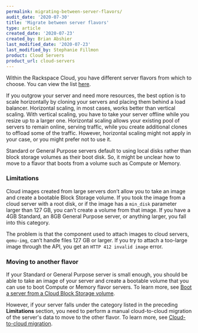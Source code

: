 ```yaml
---
permalink: migrating-between-server-flavors/
audit_date: '2020-07-30'
title: 'Migrate between server flavors'
type: article
created_date: '2020-07-23'
created_by: Brian Abshier
last_modified_date: '2020-07-23'
last_modified_by: Stephanie Fillmon
product: Cloud Servers
product_url: cloud-servers
---
```


Within the Rackspace Cloud, you have different server flavors from which to choose. 
You can view the list [here](https://docs.rackspace.com/docs/cloud-servers/v2/general-api-info/flavors/).

If you outgrow your server and need more resources, the best option is to scale horizontally by cloning your
servers and placing them behind a load balancer. Horizontal scaling, in most cases, works better than
vertical scaling. With vertical scaling, you have to take your server offline while you resize up to a larger
one. Horizontal scaling allows your existing pool of servers to remain online, serving traffic, while
you create additional clones to offload some of the traffic. However, horizontal scaling might not apply in
your case, or you might prefer not to use it. 

Standard or General Purpose servers default to using local disks rather than block storage volumes as their
boot disk. So, it might be unclear how to move to a flavor that boots from a volume such as Compute or Memory. 

### Limitations

Cloud images created from large servers don’t allow you to take an image and create a bootable Block Storage
volume. If you took the image from a cloud server with a root disk, or if the image has a `min_disk` parameter
larger than 127 GB, you can’t create a volume from that image. If you have a 4GB Standard, an 8GB General
Purpose server, or anything larger, you fall into this category. 

The problem is that the component used to attach images to cloud servers, `qemu-img`, can’t handle files 127 GB or
larger. If you try to attach a too-large image through the API, you get an `HTTP 412 invalid image` error.

### Moving to another flavor

If your Standard or General Purpose server is small enough, you should be able to take an image of your server
and create a bootable volume that you can use to boot Compute or Memory flavor servers. To learn more, see
[Boot a server from a Cloud Block Storage volume](/support/how-to/boot-a-server-from-a-cloud-block-storage-volume/).

However, if your server falls under the category listed in the preceding **Limitations** section, you need to perform
a manual cloud-to-cloud migration of the server's data to move to the other flavor. To learn more, see
[Cloud-to-cloud migration](/support/how-to/cloud-to-cloud-migration/).
